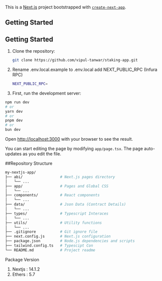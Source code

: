 This is a [Next.js](https://nextjs.org/) project bootstrapped with [`create-next-app`](https://github.com/vercel/next.js/tree/canary/packages/create-next-app).

## Getting Started

## Getting Started

1. Clone the repository:

   ```sh
   git clone https://github.com/vipul-tanwar/staking-app.git
   ```
2. Rename .env.local.example to .env.local add NEXT_PUBLIC_RPC (Infura RPC)
   ```sh
   NEXT_PUBLIC_RPC=
   ```
3. First, run the development server:

```bash
npm run dev
# or
yarn dev
# or
pnpm dev
# or
bun dev
```

Open [http://localhost:3000](http://localhost:3000) with your browser to see the result.

You can start editing the page by modifying `app/page.tsx`. The page auto-updates as you edit the file.

##Repository Structure 
```bash
my-nextjs-app/
├── abi/                 # Next.js pages directory
│   └── ...
├── app/                 # Pages and Global CSS
│   └── ...
├── components/          # React components
│   └── ...
├── data/                # Json Data (Contract Details)
│   └── ...
├── types/               # Typescript Interaces
│   └── ...
├── utils/               # Utility functions
│   └── ...
├── .gitignore           # Git ignore file
├── next.config.js       # Next.js configuration
├── package.json         # Node.js dependencies and scripts
├── tailwind.config.ts   # Typescipt Con
└── README.md            # Project readme
```
<!-- │   ├── index.js         # Home page -->

Package Version
1. Nextjs : 14.1.2
2. Ethers : 5.7
